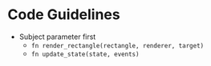 # Code Guidelines

- Subject parameter first
    - `fn render_rectangle(rectangle, renderer, target)`
    - `fn update_state(state, events)`
